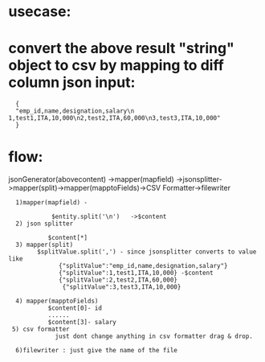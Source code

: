 
usecase:
=========

convert the above result "string" object to csv by mapping to diff column
json input:
===========

      {
      "emp_id,name,designation,salary\n 1,test1,ITA,10,000\n2,test2,ITA,60,000\n3,test3,ITA,10,000"
      }

flow:
======
jsonGenerator(abovecontent) ->mapper(mapfield) ->jsonsplitter->mapper(split)->mapper(mapptoFields)->CSV Formatter->filewriter

      1)mapper(mapfield) - 

                $entity.split('\n')   ->$content
      2) json splitter

               $content[*]
      3) mapper(split)
            $splitValue.split(',') - since jsonsplitter converts to value like 
                  {"splitValue":"emp_id,name,designation,salary"} 
                  {"splitValue":1,test1,ITA,10,000} -$content
                  {"splitValue":2,test2,ITA,60,000}
                   {"splitValue":3,test3,ITA,10,000}

      4) mapper(mapptoFields)    
               $content[0]- id
               ......
               $content[3]- salary
     5) csv formatter
                 just dont change anything in csv formatter drag & drop.
                 
      6)filewriter : just give the name of the file                 
